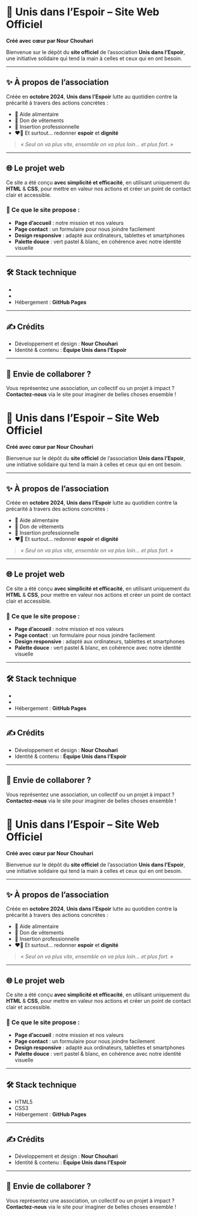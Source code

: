 # 🌿 Unis dans l’Espoir – Site Web Officiel  
**Créé avec cœur par Nour Chouhari**

Bienvenue sur le dépôt du **site officiel** de l’association **Unis dans l’Espoir**, une initiative solidaire qui tend la main à celles et ceux qui en ont besoin.

---

## ✨ À propos de l’association

Créée en **octobre 2024**, **Unis dans l’Espoir** lutte au quotidien contre la précarité à travers des actions concrètes :

- 🍞 Aide alimentaire  
- 👕 Don de vêtements  
- 💼 Insertion professionnelle  
- ❤️‍🔥 Et surtout… redonner **espoir** et **dignité**

> *« Seul on va plus vite, ensemble on va plus loin… et plus fort. »*

---

## 🌐 Le projet web

Ce site a été conçu **avec simplicité et efficacité**, en utilisant uniquement du **HTML** & **CSS**, pour mettre en valeur nos actions et créer un point de contact clair et accessible.

### 🧩 Ce que le site propose :
- **Page d’accueil** : notre mission et nos valeurs  
- **Page contact** : un formulaire pour nous joindre facilement  
- **Design responsive** : adapté aux ordinateurs, tablettes et smartphones  
- **Palette douce** : vert pastel & blanc, en cohérence avec notre identité visuelle

---

## 🛠️ Stack technique

-   
-   
- Hébergement : **GitHub Pages**


---

## ✍️ Crédits

- Développement et design : **Nour Chouhari**  
- Identité & contenu : **Équipe Unis dans l’Espoir**

---

## 🤝 Envie de collaborer ?

Vous représentez une association, un collectif ou un projet à impact ?  
**Contactez-nous** via le site pour imaginer de belles choses ensemble !

# 🌿 Unis dans l’Espoir – Site Web Officiel  
**Créé avec cœur par Nour Chouhari**

Bienvenue sur le dépôt du **site officiel** de l’association **Unis dans l’Espoir**, une initiative solidaire qui tend la main à celles et ceux qui en ont besoin.

---

## ✨ À propos de l’association

Créée en **octobre 2024**, **Unis dans l’Espoir** lutte au quotidien contre la précarité à travers des actions concrètes :

- 🍞 Aide alimentaire  
- 👕 Don de vêtements  
- 💼 Insertion professionnelle  
- ❤️‍🔥 Et surtout… redonner **espoir** et **dignité**

> *« Seul on va plus vite, ensemble on va plus loin… et plus fort. »*

---

## 🌐 Le projet web

Ce site a été conçu **avec simplicité et efficacité**, en utilisant uniquement du **HTML** & **CSS**, pour mettre en valeur nos actions et créer un point de contact clair et accessible.

### 🧩 Ce que le site propose :
- **Page d’accueil** : notre mission et nos valeurs  
- **Page contact** : un formulaire pour nous joindre facilement  
- **Design responsive** : adapté aux ordinateurs, tablettes et smartphones  
- **Palette douce** : vert pastel & blanc, en cohérence avec notre identité visuelle

---

## 🛠️ Stack technique

-   
-   
- Hébergement : **GitHub Pages**


---

## ✍️ Crédits

- Développement et design : **Nour Chouhari**  
- Identité & contenu : **Équipe Unis dans l’Espoir**

---

## 🤝 Envie de collaborer ?

Vous représentez une association, un collectif ou un projet à impact ?  
**Contactez-nous** via le site pour imaginer de belles choses ensemble !

# 🌿 Unis dans l’Espoir – Site Web Officiel  
**Créé avec cœur par Nour Chouhari**

Bienvenue sur le dépôt du **site officiel** de l’association **Unis dans l’Espoir**, une initiative solidaire qui tend la main à celles et ceux qui en ont besoin.

---

## ✨ À propos de l’association

Créée en **octobre 2024**, **Unis dans l’Espoir** lutte au quotidien contre la précarité à travers des actions concrètes :

- 🍞 Aide alimentaire  
- 👕 Don de vêtements  
- 💼 Insertion professionnelle  
- ❤️‍🔥 Et surtout… redonner **espoir** et **dignité**

> *« Seul on va plus vite, ensemble on va plus loin… et plus fort. »*

---

## 🌐 Le projet web

Ce site a été conçu **avec simplicité et efficacité**, en utilisant uniquement du **HTML** & **CSS**, pour mettre en valeur nos actions et créer un point de contact clair et accessible.

### 🧩 Ce que le site propose :
- **Page d’accueil** : notre mission et nos valeurs  
- **Page contact** : un formulaire pour nous joindre facilement  
- **Design responsive** : adapté aux ordinateurs, tablettes et smartphones  
- **Palette douce** : vert pastel & blanc, en cohérence avec notre identité visuelle

---

## 🛠️ Stack technique

- HTML5  
- CSS3  
- Hébergement : **GitHub Pages**


---

## ✍️ Crédits

- Développement et design : **Nour Chouhari**  
- Identité & contenu : **Équipe Unis dans l’Espoir**

---

## 🤝 Envie de collaborer ?

Vous représentez une association, un collectif ou un projet à impact ?  
**Contactez-nous** via le site pour imaginer de belles choses ensemble !

